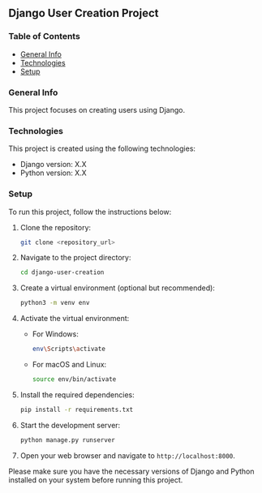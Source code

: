 ## Django User Creation Project

### Table of Contents
- [General Info](#general-info)
- [Technologies](#technologies)
- [Setup](#setup)

### General Info
This project focuses on creating users using Django.

### Technologies
This project is created using the following technologies:
- Django version: X.X
- Python version: X.X

### Setup
To run this project, follow the instructions below:

1. Clone the repository:

   ```bash
   git clone <repository_url>
   ```

2. Navigate to the project directory:

   ```bash
   cd django-user-creation
   ```

3. Create a virtual environment (optional but recommended):

   ```bash
   python3 -m venv env
   ```

4. Activate the virtual environment:

   - For Windows:

     ```bash
     env\Scripts\activate
     ```

   - For macOS and Linux:

     ```bash
     source env/bin/activate
     ```

5. Install the required dependencies:

   ```bash
   pip install -r requirements.txt
   ```

6. Start the development server:

   ```bash
   python manage.py runserver
   ```

7. Open your web browser and navigate to `http://localhost:8000`.

Please make sure you have the necessary versions of Django and Python installed on your system before running this project.
